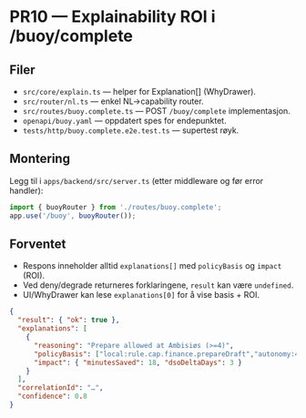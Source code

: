# PR10 — Explainability ROI i /buoy/complete

## Filer
- `src/core/explain.ts` — helper for Explanation[] (WhyDrawer).
- `src/router/nl.ts` — enkel NL→capability router.
- `src/routes/buoy.complete.ts` — POST `/buoy/complete` implementasjon.
- `openapi/buoy.yaml` — oppdatert spes for endepunktet.
- `tests/http/buoy.complete.e2e.test.ts` — supertest røyk.

## Montering
Legg til i `apps/backend/src/server.ts` (etter middleware og før error handler):
```ts
import { buoyRouter } from './routes/buoy.complete';
app.use('/buoy', buoyRouter());
```

## Forventet
- Respons inneholder alltid `explanations[]` med `policyBasis` og `impact` (ROI).
- Ved deny/degrade returneres forklaringene, `result` kan være `undefined`.
- UI/WhyDrawer kan lese `explanations[0]` for å vise basis + ROI.
```json
{
  "result": { "ok": true },
  "explanations": [
    {
      "reasoning": "Prepare allowed at Ambisiøs (>=4)",
      "policyBasis": ["local:rule.cap.finance.prepareDraft","autonomy:4"],
      "impact": { "minutesSaved": 18, "dsoDeltaDays": 3 }
    }
  ],
  "correlationId": "…",
  "confidence": 0.8
}
```
